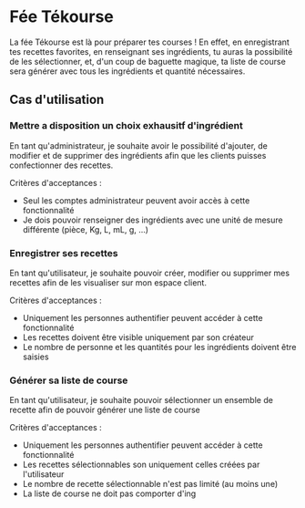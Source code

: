 # Fée Tékourse

La fée Tékourse est là pour préparer tes courses !
En effet, en enregistrant tes recettes favorites, en renseignant ses ingrédients, tu auras la possibilité de les sélectionner, et, d'un coup de baguette magique, ta liste de course sera générer avec tous les ingrédients et quantité nécessaires.

## Cas d'utilisation
### Mettre a disposition un choix exhausitf d'ingrédient
En tant qu'administrateur, je souhaite avoir le possibilité d'ajouter, de modifier et de supprimer des ingrédients afin que les clients puisses confectionner des recettes.

Critères d'acceptances :
- Seul les comptes administrateur peuvent avoir accès à cette fonctionnalité
- Je dois pouvoir renseigner des ingrédients avec une unité de mesure différente (pièce, Kg, L, mL, g, ...)

### Enregistrer ses recettes
En tant qu'utilisateur, je souhaite pouvoir créer, modifier ou supprimer mes recettes afin de les visualiser sur mon espace client.

Critères d'acceptances :
- Uniquement les personnes authentifier peuvent accéder à cette fonctionnalité
- Les recettes doivent être visible uniquement par son créateur
- Le nombre de personne et les quantités pour les ingrédients doivent être saisies

### Générer sa liste de course
En tant qu'utilisateur, je souhaite pouvoir sélectionner un ensemble de recette afin de pouvoir générer une liste de course

Critères d'acceptances :
- Uniquement les personnes authentifier peuvent accéder à cette fonctionnalité
- Les recettes sélectionnables son uniquement celles créées par l'utilisateur
- Le nombre de recette sélectionnable n'est pas limité (au moins une)
- La liste de course ne doit pas comporter d'ing
